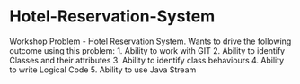 # Hotel-Reservation-System
Workshop Problem - Hotel Reservation System.     Wants to drive the following outcome using this problem:  1. Ability to work with GIT   2. Ability to identify Classes and their attributes   3. Ability to identify class behaviours     4. Ability to write Logical Code    5. Ability to use Java Stream
